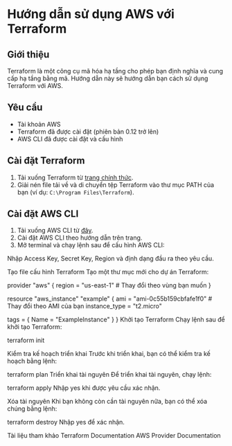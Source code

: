 
# Hướng dẫn sử dụng AWS với Terraform

## Giới thiệu

Terraform là một công cụ mã hóa hạ tầng cho phép bạn định nghĩa và cung cấp hạ tầng bằng mã. Hướng dẫn này sẽ hướng dẫn bạn cách sử dụng Terraform với AWS.

## Yêu cầu

- Tài khoản AWS
- Terraform đã được cài đặt (phiên bản 0.12 trở lên)
- AWS CLI đã được cài đặt và cấu hình

## Cài đặt Terraform

1. Tải xuống Terraform từ [trang chính thức](https://www.terraform.io/downloads.html).
2. Giải nén file tải về và di chuyển tệp Terraform vào thư mục PATH của bạn (ví dụ: `C:\Program Files\Terraform`).

## Cài đặt AWS CLI

1. Tải xuống AWS CLI từ [đây](https://aws.amazon.com/cli/).
2. Cài đặt AWS CLI theo hướng dẫn trên trang.
3. Mở terminal và chạy lệnh sau để cấu hình AWS CLI:

Nhập Access Key, Secret Key, Region và định dạng đầu ra theo yêu cầu.

Tạo file cấu hình Terraform
Tạo một thư mục mới cho dự án Terraform:


provider "aws" {
  region = "us-east-1"  # Thay đổi theo vùng bạn muốn
}

resource "aws_instance" "example" {
  ami           = "ami-0c55b159cbfafe1f0"  # Thay đổi theo AMI của bạn
  instance_type = "t2.micro"

  tags = {
    Name = "ExampleInstance"
  }
}
Khởi tạo Terraform
Chạy lệnh sau để khởi tạo Terraform:

terraform init

Kiểm tra kế hoạch triển khai
Trước khi triển khai, bạn có thể kiểm tra kế hoạch bằng lệnh:


terraform plan
Triển khai tài nguyên
Để triển khai tài nguyên, chạy lệnh:


terraform apply
Nhập yes khi được yêu cầu xác nhận.

Xóa tài nguyên
Khi bạn không còn cần tài nguyên nữa, bạn có thể xóa chúng bằng lệnh:


terraform destroy
Nhập yes để xác nhận.

Tài liệu tham khảo
Terraform Documentation
AWS Provider Documentation
